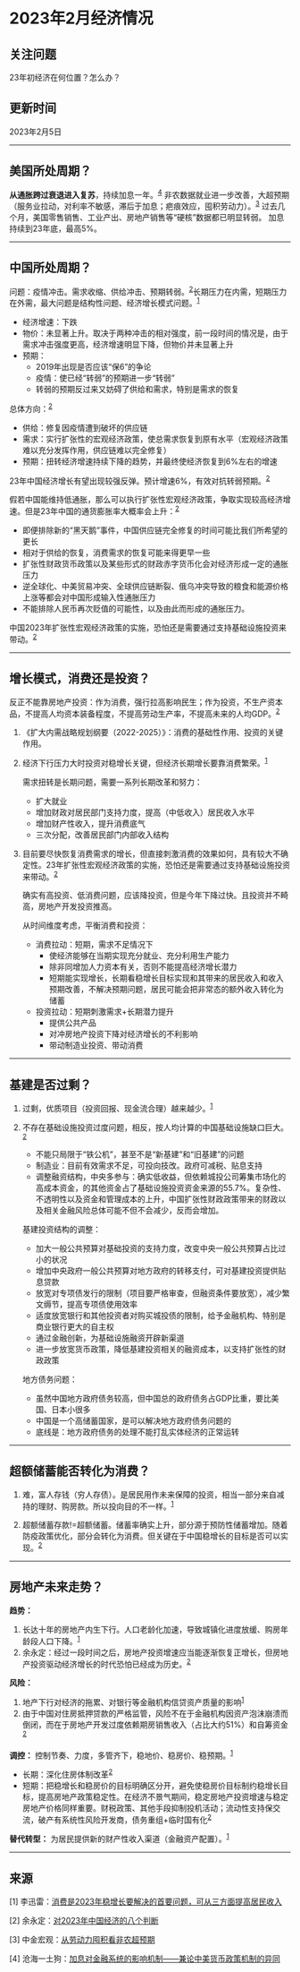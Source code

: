 
# 2023年2月经济情况

## 关注问题
23年初经济在何位置？怎么办？

## 更新时间
2023年2月5日

---
## 美国所处周期？

**从通胀跨过衰退进入复苏**，持续加息一年。<sup>[4](#4)</sup>
非农数据就业进一步改善，大超预期（服务业拉动，对利率不敏感，滞后于加息；疤痕效应，囤积劳动力）。<sup>[3](#3)</sup>
过去几个月，美国零售销售、工业产出、房地产销售等“硬核”数据都已明显转弱。
加息持续到23年底，最高5%。

---

## 中国所处周期？

问题：疫情冲击。需求收缩、供给冲击、预期转弱。<sup>[2](#2)</sup>长期压力在内需，短期压力在外需，最大问题是结构性问题、经济增长模式问题。<sup>[1](#1)</sup>
* 经济增速：下跌
* 物价：未显著上升。取决于两种冲击的相对强度，前一段时间的情况是，由于需求冲击强度更高，经济增速明显下降，但物价并未显著上升
* 预期：
   * 2019年出现是否应该“保6”的争论
   * 疫情：使已经“转弱”的预期进一步“转弱”
   * 转弱的预期反过来又妨碍了供给和需求，特别是需求的恢复

总体方向：<sup>[2](#2)</sup>
* 供给：修复因疫情遭到破坏的供应链
* 需求：实行扩张性的宏观经济政策，使总需求恢复到原有水平（宏观经济政策难以充分发挥作用，供应链难以完全修复）
* 预期：扭转经济增速持续下降的趋势，并最终使经济恢复到6%左右的增速

23年中国经济增长有望出现较强反弹。预计增速6%，有效对抗转弱预期。<sup>[2](#2)</sup>

假若中国能维持低通胀，那么可以执行扩张性宏观经济政策，争取实现较高经济增速。但是23年中国的通货膨胀率大概率会上升：<sup>[2](#2)</sup>
* 即便排除新的“黑天鹅”事件，中国供应链完全修复的时间可能比我们所希望的更长
* 相对于供给的恢复，消费需求的恢复可能来得更早一些
* 扩张性财政货币政策以及某些形式的财政赤字货币化会对经济形成一定的通胀压力
* 逆全球化、中美贸易冲突、全球供应链断裂、俄乌冲突导致的粮食和能源价格上涨等都会对中国形成输入性通胀压力
* 不能排除人民币再次贬值的可能性，以及由此而形成的通胀压力。

中国2023年扩张性宏观经济政策的实施，恐怕还是需要通过支持基础设施投资来带动。<sup>[2](#2)</sup>

---

## 增长模式，消费还是投资？

反正不能靠房地产投资：作为消费，强行拉高影响民生；作为投资，不生产资本品，不提高人均资本装备程度，不提高劳动生产率，不提高未来的人均GDP。<sup>[2](#2)</sup>

1. 《扩大内需战略规划纲要（2022-2025）》：消费的基础性作用、投资的关键作用。

1. 经济下行压力大时投资对稳增长关键，但经济长期增长要靠消费繁荣。<sup>[1](#1)</sup>

   需求扭转是长期问题，需要一系列长期改革和努力：
   * 扩大就业
   * 增加财政对居民部门支持力度，提高（中低收入）居民收入水平
   * 增加财产性收入，提升消费底气
   * 三次分配，改善居民部门内部收入结构

1. 目前要尽快恢复消费需求的增长，但直接刺激消费的效果如何，具有较大不确定性。23年扩张性宏观经济政策的实施，恐怕还是需要通过支持基础设施投资来带动。<sup>[2](#2)</sup>

   确实有高投资、低消费问题，应该降投资，但是今年下降过快。且投资并不畸高，房地产开发投资推高。

   从时间维度考虑，平衡消费和投资：
   * 消费拉动：短期，需求不足情况下
     * 使经济能够在当期实现充分就业、充分利用生产能力
     * 除非同增加人力资本有关，否则不能提高经济增长潜力
     * 短期能实现增长，长期看稳增长目标实现和其带来的居民收入和收入预期改善，不解决预期问题，居民可能会把非常态的额外收入转化为储蓄
   * 投资拉动：短期刺激需求+长期潜力提升
     * 提供公共产品
     * 对冲房地产投资下降对经济增长的不利影响
     * 带动制造业投资、带动消费

---

## 基建是否过剩？

1. 过剩，优质项目（投资回报、现金流合理）越来越少。<sup>[1](#1)</sup>

2. 不存在基础设施投资过度问题，相反，按人均计算的中国基础设施缺口巨大。<sup>[2](#2)</sup>
   * 不能只局限于“铁公机”，甚至不是“新基建”和“旧基建”的问题
   * 制造业：目前有效需求不足，可投向技改。政府可减税、贴息支持
   * 调整融资结构，中央多参与：确实低收益，但依赖城投公司筹集市场化的高成本资金，的其他资金占了基础设施投资资金来源的55.7%。复杂性、不透明性以及资金和管理成本的上升，中国扩张性财政政策带来的财政以及相关金融风险总体可能不但不会减少，反而会增加。

   基建投资结构的调整：
   * 加大一般公共预算对基础投资的支持力度，改变中央一般公共预算占比过小的状况
   * 增加中央政府一般公共预算对地方政府的转移支付，可对基建投资提供贴息贷款
   * 放宽对专项债发行的限制（项目要严格审查，但融资条件要放宽），减少繁文缛节，提高专项债使用效率
   * 适度放宽银行和其他投资者对购买城投债的限制，给予金融机构、特别是商业银行更大的自主权
   * 通过金融创新，为基础设施融资开辟新渠道
   * 进一步放宽货币政策，降低基建投资相关的融资成本，以支持扩张性的财政政策

   地方债务问题：
   * 虽然中国地方政府债务较高，但中国总的政府债务占GDP比重，要比美国、日本小很多
   * 中国是一个高储蓄国家，是可以解决地方政府债务问题的
   * 底线是：地方政府债务的处理不能打乱实体经济的正常运转

---

## 超额储蓄能否转化为消费？

1. 难，富人存钱（穷人存债）。是居民用作未来保障的投资，相当一部分来自减持的理财、购房款。所以投向目的不一样。<sup>[1](#1)</sup>

2. 超额储蓄存款!=超额储蓄。储蓄率确实上升，部分源于预防性储蓄增加。随着防疫政策优化，部分会转化为消费。但关键在于中国稳增长的目标是否可以实现。<sup>[2](#2)</sup>

---

## 房地产未来走势？

**趋势：**
1. 长达十年的房地产内生下行。人口老龄化加速，导致城镇化进度放缓、购房年龄段人口下降。<sup>[1](#1)</sup>
1. 余永定：经过一段时间之后，房地产投资增速应当能逐渐恢复正增长，但房地产投资驱动经济增长的时代恐怕已经成为历史。<sup>[2](#2)</sup>

**风险：**
1. 地产下行对经济的拖累、对银行等金融机构信贷资产质量的影响<sup>[1](#1)</sup>
2. 由于中国对住房抵押贷款的严格监管，风险不在于金融机构因资产泡沫崩溃而倒闭，而在于房地产开发过度依赖期房销售收入（占比大约51%）和自筹资金<sup>[2](#2)</sup>

**调控：**
控制节奏、力度，多管齐下，稳地价、稳房价、稳预期。<sup>[1](#1)</sup>
* 长期：深化住房体制改革<sup>[2](#2)</sup>
* 短期：把稳增长和稳房价的目标明确区分开，避免使稳房价目标制约稳增长目标，提高房地产政策稳定性。在经济不景气期间，稳定房地产投资增速与稳定房地产价格同样重要。财税政策、其他手段抑制投机活动；流动性支持保交流，破产有系统性风险开发商，债务重组+临时国有化<sup>[2](#2)</sup>

**替代转型：**
为居民提供新的财产性收入渠道（金融资产配置）。<sup>[1](#1)</sup>

---
## 来源

[<span id="1">1</span>] 
李迅雷：[消费是2023年稳增长要解决的首要问题，可从三方面提高居民收入](https://mp.weixin.qq.com/s?__biz=MjM5NjgyNDk4NA==&mid=2686178244&idx=1&sn=42ecc01ddcb47d6f15f558852982b702&chksm=830c2133b47ba825cc2e0639e19fff62dbe5f2517d16aab5bd172149d037148eee21e962ac2c)

[<span id="2">2</span>] 
余永定：[对2023年中国经济的八个判断](https://mp.weixin.qq.com/s?__biz=MjM5NjgyNDk4NA==&mid=2686173824&idx=1&sn=e1c67bb6d03b433ca5a7bb53b767d244&chksm=830c3077b47bb961e9ade372af11fc3fe7f6df290bf7a6cebbfc56fc2300f9ed610e4c33e877)

[<span id="3">3</span>] 
中金宏观：[从劳动力囤积看非农超预期](https://mp.weixin.qq.com/s?__biz=MzU0MTkwMTczOQ==&mid=2247503408&idx=1&sn=eb370b56d0916341fd099cd4681c5840&chksm=fb2058f4cc57d1e276730e42d0c21555cee6aa4f058b39a429a106db279b69118c2eb516dbb8)

[<span id="4">4</span>] 
沧海一土狗：[加息对金融系统的影响机制——兼论中美货币政策机制的异同
](https://mp.weixin.qq.com/s/xn1Cf4teeTeZkiiRfI278g)
